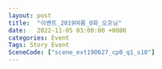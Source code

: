 ```yaml
---
layout: post
title:  "이벤트_2019여름_0화_오프닝"
date:   2022-11-05 03:00:00 +0000
categories: Event
Tags: Story Event
SceneCode: ["scene_evt190627_cp0_q1_s10"]
---
```

